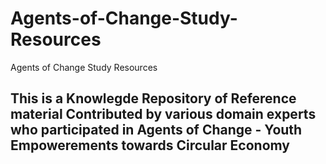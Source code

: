 # Agents-of-Change-Study-Resources
Agents of Change Study Resources


## This is a Knowlegde Repository of Reference material Contributed by various domain experts who participated in Agents of Change - Youth Empowerements towards Circular Economy
